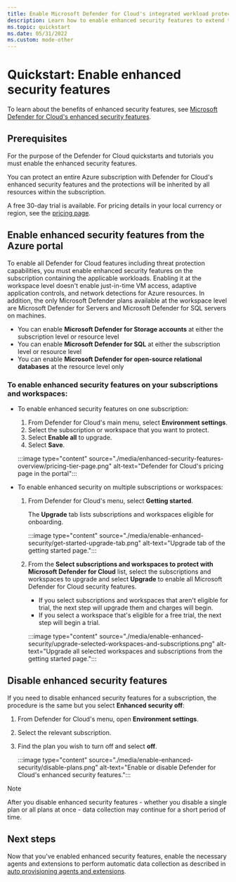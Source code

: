 ```yaml
---
title: Enable Microsoft Defender for Cloud's integrated workload protections
description: Learn how to enable enhanced security features to extend the protections of Microsoft Defender for Cloud to your hybrid and multicloud resources
ms.topic: quickstart
ms.date: 05/31/2022
ms.custom: mode-other
---
```


# Quickstart: Enable enhanced security features

To learn about the benefits of enhanced security features, see [Microsoft Defender for Cloud's enhanced security features](enhanced-security-features-overview.md).

## Prerequisites

For the purpose of the Defender for Cloud quickstarts and tutorials you must enable the enhanced security features. 

You can protect an entire Azure subscription with Defender for Cloud's enhanced security features and the protections will be inherited by all resources within the subscription.

A free 30-day trial is available. For pricing details in your local currency or region, see the [pricing page](https://azure.microsoft.com/pricing/details/defender-for-cloud/).

## Enable enhanced security features from the Azure portal

To enable all Defender for Cloud features including threat protection capabilities, you must enable enhanced security features on the subscription containing the applicable workloads. Enabling it at the workspace level doesn't enable just-in-time VM access, adaptive application controls, and network detections for Azure resources. In addition, the only Microsoft Defender plans available at the workspace level are Microsoft Defender for Servers and Microsoft Defender for SQL servers on machines.

- You can enable **Microsoft Defender for Storage accounts** at either the subscription level or resource level
- You can enable **Microsoft Defender for SQL** at either the subscription level or resource level
- You can enable **Microsoft Defender for open-source relational databases** at the resource level only

### To enable enhanced security features on your subscriptions and workspaces:

- To enable enhanced security features on one subscription:

    1. From Defender for Cloud's main menu, select **Environment settings**.
    1. Select the subscription or workspace that you want to protect.
    1. Select **Enable all** to upgrade.
    1. Select **Save**.

    :::image type="content" source="./media/enhanced-security-features-overview/pricing-tier-page.png" alt-text="Defender for Cloud's pricing page in the portal":::

- To enable enhanced security on multiple subscriptions or workspaces:

    1. From Defender for Cloud's menu, select **Getting started**.

        The **Upgrade** tab lists subscriptions and workspaces eligible for onboarding.

        :::image type="content" source="./media/enable-enhanced-security/get-started-upgrade-tab.png" alt-text="Upgrade tab of the getting started page."::: 

    1. From the **Select subscriptions and workspaces to protect with Microsoft Defender for Cloud** list, select the subscriptions and workspaces to upgrade and select **Upgrade** to enable all Microsoft Defender for Cloud security features.

       - If you select subscriptions and workspaces that aren't eligible for trial, the next step will upgrade them and charges will begin.
       - If you select a workspace that's eligible for a free trial, the next step will begin a trial.

        :::image type="content" source="./media/enable-enhanced-security/upgrade-selected-workspaces-and-subscriptions.png" alt-text="Upgrade all selected workspaces and subscriptions from the getting started page.":::


## Disable enhanced security features

If you need to disable enhanced security features for a subscription, the procedure is the same but you select **Enhanced security off**:
 
1. From Defender for Cloud's menu, open **Environment settings**.
1. Select the relevant subscription.
1. Find the plan you wish to turn off and select **off**.

    :::image type="content" source="./media/enable-enhanced-security/disable-plans.png" alt-text="Enable or disable Defender for Cloud's enhanced security features.":::

> [!NOTE]
> After you disable enhanced security features - whether you disable a single plan or all plans at once - data collection may continue for a short period of time. 

## Next steps

Now that you've enabled enhanced security features, enable the necessary agents and extensions to perform automatic data collection as described in [auto provisioning agents and extensions](enable-data-collection.md).
